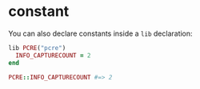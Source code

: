 # constant

You can also declare constants inside a `lib` declaration:

```ruby
lib PCRE("pcre")
  INFO_CAPTURECOUNT = 2
end

PCRE::INFO_CAPTURECOUNT #=> 2
```
